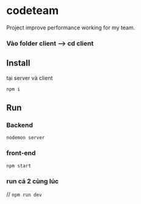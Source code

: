 # codeteam

Project improve performance working for my team.

### Vào folder client --> cd client

## Install

tại server và client

`npm i`

## Run

### Backend

`nodemon server`

### front-end

`npm start`

### run cả 2 cùng lúc

//
`npm run dev`
